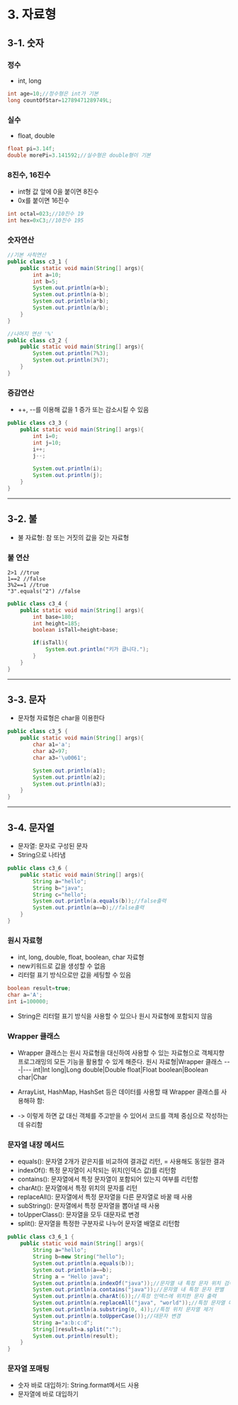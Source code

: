 # 3. 자료형
## 3-1. 숫자
### 정수
* int, long
```java
int age=10;//정수형은 int가 기본
long countOfStar=12789471289749L;
```
### 실수
* float, double
```java
float pi=3.14f;
double morePi=3.141592;//실수형은 double형이 기본
```
### 8진수, 16진수
* int형 값 앞에 0을 붙이면 8진수
* 0x를 붙이면 16진수
```java
int octal=023;//10진수 19
int hex=0xC3;//10진수 195
```

### 숫자연산
```java
//기본 사칙연산
public class c3_1 {
    public static void main(String[] args){
        int a=10;
        int b=5;
        System.out.println(a+b);
        System.out.println(a-b);
        System.out.println(a*b);
        System.out.println(a/b);
    }
}
```
```java
//나머지 연산 '%'
public class c3_2 {
    public static void main(String[] args){
        System.out.println(7%3);
        System.out.println(3%7);
    }
}
```

### 증감연산
* ++, --를 이용해 값을 1 증가 또는 감소시킬 수 있음
```java
public class c3_3 {
    public static void main(String[] args){
        int i=0;
        int j=10;
        i++;
        j--;

        System.out.println(i);
        System.out.println(j);
    }
}
```
---
## 3-2. 불
* 불 자료형: 참 또는 거짓의 값을 갖는 자료형

### 불 연산
```
2>1 //true
1==2 //false
3%2==1 //true
"3".equals("2") //false
```
```java
public class c3_4 {
    public static void main(String[] args){
        int base=180;
        int height=185;
        boolean isTall=height>base;

        if(isTall){
            System.out.println("키가 큽니다.");
        }
    }
}
```

---

## 3-3. 문자
* 문자형 자료형은 char을 이용한다
```java
public class c3_5 {
    public static void main(String[] args){
        char a1='a';
        char a2=97;
        char a3='\u0061';

        System.out.println(a1);
        System.out.println(a2);
        System.out.println(a3);
    }
}
```
---
## 3-4. 문자열
* 문자열: 문자로 구성된 문자
* String으로 나타냄
```java
public class c3_6 {
    public static void main(String[] args){
        String a="hello";
        String b="java";
        String c="hello";
        System.out.println(a.equals(b));//false출력
        System.out.println(a==b);//false출력
    }
}
```
### 원시 자료형
* int, long, double, float, boolean, char 자료형
* new키워드로 값을 생성할 수 없음
* 리터럴 표기 방식으로만 값을 세팅할 수 있음
```java
boolean result=true;
char a='A';
int i=100000;
```
* String은 리터럴 표기 방식을 사용할 수 있으나 원시 자료형에 포함되지 않음

### Wrapper 클래스
* Wrapper 클래스는 원시 자료형을 대신하여 사용할 수 있는 자료형으로 객체지향 프로그래밍의 모든 기능을 활용할 수 있게 해준다.
원시 자료형|Wrapper 클래스
---|---
int|Int
long|Long
double|Double
float|Float
boolean|Boolean
char|Char

* ArrayList, HashMap, HashSet 등은 데이터를 사용할 때 Wrapper 클래스를 사용해햐 함:
* -> 이렇게 하면 값 대신 객체를 주고받을 수 있어서 코드를 객체 중심으로 작성하는 데 유리함

### 문자열 내장 메서드
* equals(): 문자열 2개가 같은지를 비교하여 결과값 리턴, = 사용해도 동일한 결과
* indexOf(): 특정 문자열이 시작되는 위치(인덱스 값)를 리턴함
* contains(): 문자열에서 특정 문자열이 포함되어 있는지 여부를 리턴함
* charAt(): 문자열에서 특정 위치의 문자를 리턴
* replaceAll(): 문자열에서 특정 문자열을 다른 문자열로 바꿀 때 사용
* subString(): 문자열에서 특정 문자열을 뽑아낼 때 사용
* toUpperClass(): 문자열을 모두 대문자로 변경
* split(): 문자열을 특정한 구분자로 나누어 문자열 배열로 리턴함
```java
public class c3_6_1 {
    public static void main(String[] args){
        String a="hello";
        String b=new String("hello");
        System.out.println(a.equals(b));
        System.out.println(a==b);
        String a = "Hello java";
        System.out.println(a.indexOf("java"));//문자열 내 특정 문자 위치 검색
        System.out.println(a.contains("java"));//문자열 내 특정 문자 판별
        System.out.println(a.charAt(6));//특정 인덱스에 위치한 문자 출력
        System.out.println(a.replaceAll("java", "world"));//특정 문자열 대체
        System.out.println(a.substring(0, 4));//특정 위치 문자열 제거
        System.out.println(a.toUpperCase());//대문자 변경
        String a="a:b:c:d";
        String[]result=a.split(":");
        System.out.println(result);
    }
}
```
### 문자열 포매팅
* 숫자 바로 대입하기: String.format메서드 사용
* 문자열에 바로 대입하기
